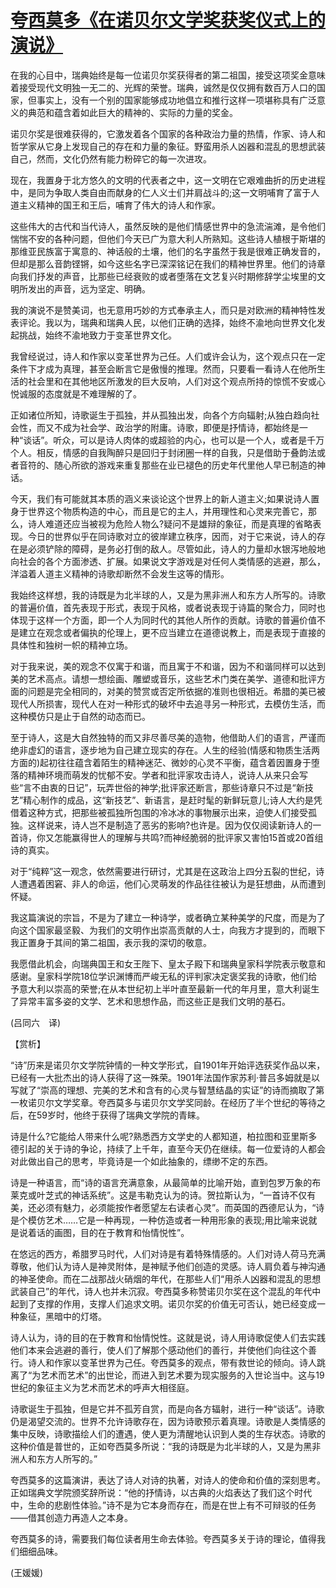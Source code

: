 # [夸西莫多《在诺贝尔文学奖获奖仪式上的演说》](https://www.vrrw.net/wx/12464.html)

在我的心目中，瑞典始终是每一位诺贝尔奖获得者的第二祖国，接受这项奖金意味着接受现代文明独一无二的、光辉的荣誉。瑞典，诚然是仅仅拥有数百万人口的国家，但事实上，没有一个别的国家能够成功地倡立和推行这样一项堪称具有广泛意义的典范和蕴含着如此巨大的精神的、实际的力量的奖金。

诺贝尔奖是很难获得的，它激发着各个国家的各种政治力量的热情，作家、诗人和哲学家从它身上发现自己的存在和力量的象征。野蛮用杀人凶器和混乱的思想武装自己，然而，文化仍然有能力粉碎它的每一次进攻。

现在，我置身于北方悠久的文明的代表者之中，这一文明在它艰难曲折的历史进程中，是同为争取人类自由而献身的仁人义士们并肩战斗的;这一文明哺育了富于人道主义精神的国王和王后，哺育了伟大的诗人和作家。

这些伟大的古代和当代诗人，虽然反映的是他们情感世界中的急流湍滩，是令他们惴惴不安的各种问题，但他们今天已广为意大利人所熟知。这些诗人植根于斯堪的那维亚民族富于寓意的、神话般的土壤，他们的名字虽然于我是很难正确发音的，但却是那么音韵铿锵，如今这些名字已深深铭记在我们的精神世界里。他们的诗章向我们抒发的声音，比那些已经衰败的或者堕落在文艺复兴时期修辞学尘埃里的文明所发出的声音，远为坚定、明确。



我的演说不是赞美词，也无意用巧妙的方式奉承主人，而只是对欧洲的精神特性发表评论。我以为，瑞典和瑞典人民，以他们正确的选择，始终不渝地向世界文化发起挑战，始终不渝地致力于变革世界文化。

我曾经说过，诗人和作家以变革世界为己任。人们或许会认为，这个观点只在一定条件下才成为真理，甚至会断言它是傲慢的推理。然而，只要看一看诗人在他所生活的社会里和在其他地区所激发的巨大反响，人们对这个观点所持的惊慌不安或心悦诚服的态度就是不难理解的了。

正如诸位所知，诗歌诞生于孤独，并从孤独出发，向各个方向辐射;从独白趋向社会性，而又不成为社会学、政治学的附庸。诗歌，即便是抒情诗，都始终是一种“谈话”。听众，可以是诗人肉体的或超验的内心，也可以是一个人，或者是千万个人。相反，情感的自我陶醉只是回归于封闭圈一样的自我，只是借助于叠韵法或者音符的、随心所欲的游戏来重复那些在业已褪色的历史年代里他人早已制造的神话。

今天，我们有可能就其本质的涵义来谈论这个世界上的新人道主义;如果说诗人置身于世界这个物质构造的中心，而且是它的主人，并用理性和心灵来完善它，那么，诗人难道还应当被视为危险人物么?疑问不是雄辩的象征，而是真理的省略表现。今日的世界似乎在同诗歌对立的彼岸建立秩序，因而，对于它来说，诗人的存在是必须铲除的障碍，是务必打倒的敌人。尽管如此，诗人的力量却水银泻地般地向社会的各个方面渗透、扩展。如果说文字游戏是对任何人类情感的逃避，那么，洋溢着人道主义精神的诗歌却断然不会发生这等的情形。

我始终这样想，我的诗既是为北半球的人，又是为黑非洲人和东方人所写的。诗歌的普遍价值，首先表现于形式，表现于风格，或者说表现于诗篇的聚合力，同时也体现于这样一个方面，即一个人为同时代的其他人所作的贡献。诗歌的普遍价值不是建立在观念或者偏执的伦理上，更不应当建立在道德说教上，而是表现于直接的具体性和独树一帜的精神立场。

对于我来说，美的观念不仅寓于和谐，而且寓于不和谐，因为不和谐同样可以达到美的艺术高点。请想一想绘画、雕塑或音乐，这些艺术门类在美学、道德和批评方面的问题是完全相同的，对美的赞赏或否定所依据的准则也很相近。希腊的美已被现代人所损害，现代人在对一种形式的破坏中去追寻另一种形式，去模仿生活，而这种模仿只是止于自然的动态而已。

至于诗人，这是大自然独特的而又非尽善尽美的造物，他借助人们的语言，严谨而绝非虚幻的语言，逐步地为自己建立现实的存在。人生的经验(情感和物质生活两方面的)起初往往蕴含着陌生的精神迷茫、微妙的心灵不平衡，蕴含着因置身于堕落的精神环境而萌发的忧郁不安。学者和批评家攻击诗人，说诗人从来只会写些“言不由衷的日记”，玩弄世俗的神学;批评家还断言，那些诗章只不过是“新技艺”精心制作的成品，这“新技艺”、新语言，是赶时髦的新鲜玩意儿;诗人大约是凭借着这种方式，把那些被孤独所包围的冷冰冰的事物展示出来，迫使人们接受孤独。这样说来，诗人岂不是制造了恶劣的影响?也许是。因为仅仅阅读新诗人的一首诗，你又怎能赢得世人的理解与共鸣?而神经脆弱的批评家又害怕15首或20首组诗的真实。

对于“纯粹”这一观念，依然需要进行研讨，尤其是在这政治上四分五裂的世纪，诗人遭遇着困窘、非人的命运，他们心灵萌发的作品往往被认为是狂想曲，从而遭到怀疑。

我这篇演说的宗旨，不是为了建立一种诗学，或者确立某种美学的尺度，而是为了向这个国家最坚毅、为我们的文明作出崇高贡献的人士，向我方才提到的，而眼下我正置身于其间的第二祖国，表示我的深切的敬意。

我愿借此机会，向瑞典国王和女王陛下、皇太子殿下和瑞典皇家科学院表示敬意和感谢。皇家科学院18位学识渊博而严峻无私的评判家决定褒奖我的诗歌，他们给予意大利以崇高的荣誉;在从本世纪初上半叶直至最新一代的年月里，意大利诞生了异常丰富多姿的文学、艺术和思想作品，而这些正是我们文明的基石。

(吕同六　译)

【赏析】

“诗”历来是诺贝尔文学院钟情的一种文学形式，自1901年开始评选获奖作品以来，已经有一大批杰出的诗人获得了这一殊荣。1901年法国作家苏利·普吕多姆就是以写就了“崇高的理想、完美的艺术和含有的心灵与智慧结晶的实证”的诗而摘取了第一枚诺贝尔文学奖章。夸西莫多与诺贝尔文学奖同龄。在经历了半个世纪的等待之后，在59岁时，他终于获得了瑞典文学院的青睐。

诗是什么?它能给人带来什么呢?熟悉西方文学史的人都知道，柏拉图和亚里斯多德引起的关于诗的争论，持续了上千年，直至今天仍在继续。每一位爱诗的人都会对此做出自己的思考，毕竟诗是一个如此抽象的，缥缈不定的东西。

诗是一种语言，而“诗的语言充满意象，从最简单的比喻开始，直到包罗万象的布莱克或叶芝式的神话系统”。这是韦勒克认为的诗。贺拉斯认为，“一首诗不仅有美，还必须有魅力，必须能按作者愿望左右读者心灵”。而英国的西德尼认为，“诗是个模仿艺术……它是一种再现，一种仿造或者一种用形象的表现;用比喻来说就是说着话的画图，目的在于教育和怡情悦性”。

在悠远的西方，希腊罗马时代，人们对诗是有着特殊情感的。人们对诗人荷马充满尊敬，他们认为诗人是神灵附体，是神赋予他们创造的灵感。诗人肩负着与神沟通的神圣使命。而在二战那战火硝烟的年代，在那些人们“用杀人凶器和混乱的思想武装自己”的年代，诗人也并未沉寂。夸西莫多称赞诺贝尔奖在这个混乱的年代中起到了支撑的作用，支撑人们追求文明。诺贝尔奖的价值无可否认，她已经变成一种象征，黑暗中的灯塔。

诗人认为，诗的目的在于教育和怡情悦性。这就是说，诗人用诗歌促使人们去实践他们本来会逃避的善行，使人们了解那个感动他们的善行，并使他们向往这个善行。诗人和作家以变革世界为己任。夸西莫多的观点，带有救世论的倾向。诗人跳离了“为艺术而艺术”的出世论，而进入到艺术要为现实服务的入世论当中。这与19世纪的象征主义为艺术而艺术的呼声大相径庭。

诗歌诞生于孤独，但是它并不孤芳自赏，而是向各方辐射，进行一种“谈话”。诗歌仍是渴望交流的。世界不允许诗歌存在，因为诗歌预示着真理。诗歌是人类情感的集中反映，诗歌描绘人们的遭遇，使人更为清醒地认识到人类的生存状态。诗歌的这种价值是普世的，正如夸西莫多所说：“我的诗既是为北半球的人，又是为黑非洲人和东方人所写的。”

夸西莫多的这篇演讲，表达了诗人对诗的执著，对诗人的使命和价值的深刻思考。正如瑞典文学院颁奖辞所说：“他的抒情诗，以古典的火焰表达了我们这个时代中，生命的悲剧性体验。”诗不是为它本身而存在，而是在世上有不可辩驳的任务——借其创造力再造人之本身。

夸西莫多的诗，需要我们每位读者用生命去体验。夸西莫多关于诗的理论，值得我们细细品味。

(王媛媛)

